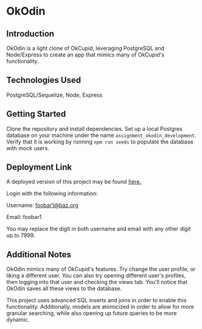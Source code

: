 # OkOdin

## Introduction
OkOdin is a light clone of OkCupid, leveraging PostgreSQL and Node/Express to create an app that mimics many of OkCupid's functionality.

## Technologies Used
PostgreSQL/Sequelize, Node, Express

## Getting Started
Clone the repository and install dependencies. Set up a local Postgres database on your machine under the name `assignment_okodin_development`. Verify that it is working by running `npm run seeds` to populate the database with mock users.

## Deployment Link
A deployed version of this project may be found [here.](https://hidden-chamber-99115.herokuapp.com/search)

Login with the following information:

Username: foobar1@baz.org

Email: foobar1

You may replace the digit in both username and email with any other digit up to 7999.

## Additional Notes
OkOdin mimics many of OkCupid's features. Try change the user profile, or liking a different user. You can also try opening different user's profiles, then logging into that user and checking the views tab. You'll notice that OkOdin saves all these views to the database. 

This project uses advanced SQL inserts and joins in order to enable this functionality. Additionally, models are atomicized in order to allow for more granular searching, while also opening up future queries to be more dynamic. 